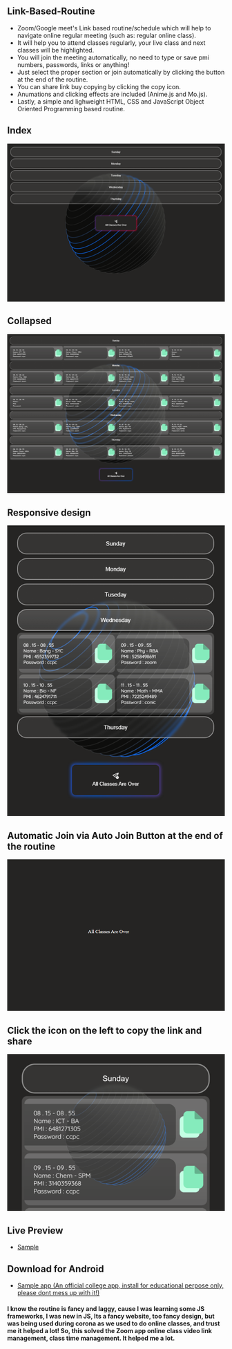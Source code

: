 ## Link-Based-Routine
* Zoom/Google meet's Link based routine/schedule which will help to navigate online regular meeting (such as: regular online class).
* It will help you to attend classes regularly, your live class and next classes will be highlighted.
* You will join the meeting automatically, no need to type or save pmi numbers, passwords, links or anything!
* Just select the proper section or join automatically by clicking the button at the end of the routine.
* You can share link buy copying by clicking the copy icon.
* Anumations and clicking effects are included (Anime.js and Mo.js).
* Lastly, a simple and lighweight HTML, CSS and JavaScript Object Oriented Programming based routine.

## Index
![1.png](/img/1.png)
## Collapsed
![2.png](/img/2.png)
## Responsive design
![3.png](/img/3.png)
## Automatic Join via Auto Join Button at the end of the routine
![4.png](/img/4.png)
## Click the icon on the left to copy the link and share
![5.png](/img/5.png)

## Live Preview
* [Sample](https://rafi-riday.github.io/Link-Based-Routine/index.html)
## Download for Android
* [Sample app (An official college app, install for educational perpose only, please dont mess up with it!)](https://drive.google.com/file/d/175GXgV04KYzqhFdQymRhSWGOAKHJexnm/view?usp=sharing)

#### I know the routine is fancy and laggy, cause I was learning some JS frameworks, I was new in JS, Its a fancy website, too fancy design, but was being used during corona as we used to do online classes, and trust me it helped a lot! So, this solved the Zoom app online class video link management, class time management. It helped me a lot.
